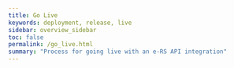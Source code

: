 ```yaml
---
title: Go Live
keywords: deployment, release, live
sidebar: overview_sidebar
toc: false
permalink: /go_live.html
summary: "Process for going live with an e-RS API integration"
---
```

